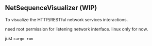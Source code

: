 ## NetSequenceVisualizer (WIP)

To visualize the HTTP/RESTful network services interactions.

need root permission for listening network interface.
linux only for now.

just `cargo run` 

